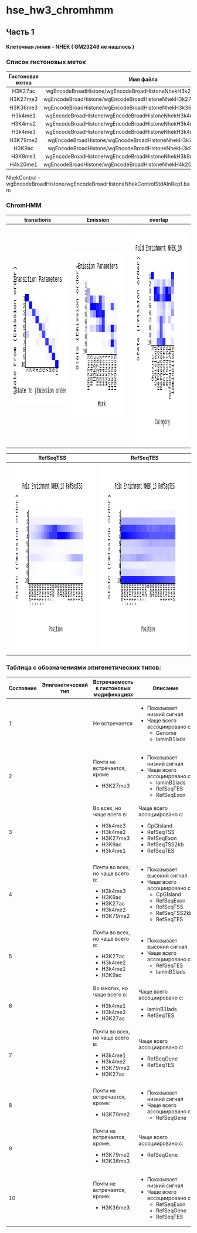 # hse_hw3_chromhmm

## Часть 1

#### Клеточная линия -  NHEK ( GM23248 не нашлось )


### Список гистоновых меток

|Гистоновая метка|                           Имя файла                                 |
:--------------:|:------------------------------------------------------------:
H3K27ac         |  wgEncodeBroadHistone/wgEncodeBroadHistoneNhekH3k27acStdAlnRep1.bam 
H3K27me3        |  wgEncodeBroadHistone/wgEncodeBroadHistoneNhekH3k27me3StdAlnRep1.bam
H3K36me3        |  wgEncodeBroadHistone/wgEncodeBroadHistoneNhekH3k36me3StdAlnRep1.bam
H3k4me1         |  wgEncodeBroadHistone/wgEncodeBroadHistoneNhekH3k4me1StdAlnRep1.bam 
H3K4me2         |  wgEncodeBroadHistone/wgEncodeBroadHistoneNhekH3k4me2StdAlnRep1.bam 
H3k4me3         |  wgEncodeBroadHistone/wgEncodeBroadHistoneNhekH3k4me3StdAlnRep1.bam 
H3K79me2        |  wgEncodeBroadHistone/wgEncodeBroadHistoneNhekH3k79me2AlnRep1.bam   
H3K9ac          |  wgEncodeBroadHistone/wgEncodeBroadHistoneNhekH3k9acStdAlnRep1.bam  
H3K9me1         |  wgEncodeBroadHistone/wgEncodeBroadHistoneNhekH3k9me1StdAlnRep1.bam 
H4k20me1        |  wgEncodeBroadHistone/wgEncodeBroadHistoneNhekH4k20me1StdAlnRep1.bam

NhekControl  - wgEncodeBroadHistone/wgEncodeBroadHistoneNhekControlStdAlnRep1.bam


### ChromHMM

| transitions          |  Emission | overlap|
:-------------------------:|:-------------------------:|:-------------------------:
<img src="ChromHMM/transitions_10.png" width="352" height="380">  |  <img src="ChromHMM/emissions_10.png" width="332" height="452">|<img src="ChromHMM/NHEK_10_overlap.png" width="412" height="600">

| RefSeqTSS           | RefSeqTES |
:-------------------------:|:-------------------------:
<img src="ChromHMM/NHEK_10_RefSeqTSS_neighborhood.png" width="672" height="516">|<img src="ChromHMM/NHEK_10_RefSeqTES_neighborhood.png" width="672" height="516">  



### Таблица c обозначениями эпигенетических типов:

|Состояние|Эпигенетический тип|Встречаемость в гистоновых модификациях|Описание|Изображение из USCC|
|----|-----|-------|------|------|
|1 |   |Не встречается |<ul><li>Показывает низкий сигнал <li>Чаще всего ассоциировано с:<ul><li> Genome <li> laminB1lads| ![](./images/image1.png) |
|2 |   |Почти не встречается, кроме <ul><li>H3K27me3|<ul><li>Показывает низкий сигнал <li>Чаще всего ассоциировано с: <ul><li>laminB1lads  <li>RefSeqTES <li>RefSeqExon |![](./images/image2.png) |
|3 |   |Во всех, но чаще всего в: <ul><li> H3k4me3 <li> H3k4me2 <li> H3K27me3  <li> H3K9ac <li> H3k4me1|Чаще всего ассоциировано с: <ul><li>CpGIsland <li>RefSeqTSS <li>RefSeqExon <li>RefSeqTSS2kb <li>RefSeqTES|![](./images/image3.png) |
|4 |   |Почти во всех, но чаще всего в: <ul><li> H3k4me3 <li> H3K9ac <li> H3K27ac  <li> H3k4me2 <li> H3K79me2 |<ul><li>Показывает высокий сигнал <li>Чаще всего ассоциировано с: <ul><li>CpGIsland <li>RefSeqExon <li>RefSeqTSS <li>RefSeqTSS2kb <li>RefSeqTES|![](./images/image4.png) |
|5 |   |Почти во всех, но чаще всего в: <ul><li> H3K27ac <li> H3k4me2<li> H3k4me1 <li> H3K9ac  |<ul><li>Показывает высокий сигнал <li>Чаще всего ассоциировано с: <ul><li>RefSeqTES <li>laminB1lads|![](./images/image5.png) |
|6 |   |Во многих, но чаще всего в:  <ul><li>H3k4me1  <li>H3k4me2 <li>H3K27ac |Чаще всего ассоциировано с: <ul><li>laminB1lads <li>RefSeqTES|![](./images/image6.png) |
|7 |   |Почти во всех, но чаще всего в: <ul><li>H3k4me1  <li>H3k4me2 <li>H3K79me2  <li>H3K27ac  |Чаще всего ассоциировано с: <ul><li>RefSeqGene <li>RefSeqTES|![](./images/image7.png) |
|8 |   |Почти не встречается, кроме: <ul><li>H3K79me2 |<ul><li>Показывает низкий сигнал <li>Чаще всего ассоциировано с: <ul><li>RefSeqGene|![](./images/image8.png) |
|9 |   |Почти не встречается, кроме: <ul><li>H3K79me2 <li>H3K36me3|Чаще всего ассоциировано с: <ul><li>RefSeqGene|![](./images/image9.png) |
|10 |  |Почти не встречается, кроме: <ul><li>H3K36me3 |<ul><li>Показывает низкий сигнал <li>Чаще всего ассоциировано с: <ul><li>RefSeqExon <li>RefSeqGene <li>RefSeqTES|![](./images/image10.png) |
